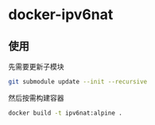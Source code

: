 # docker-ipv6nat

## 使用

先需要更新子模块

```bash
git submodule update --init --recursive
```

然后按需构建容器

```bash
docker build -t ipv6nat:alpine .
```